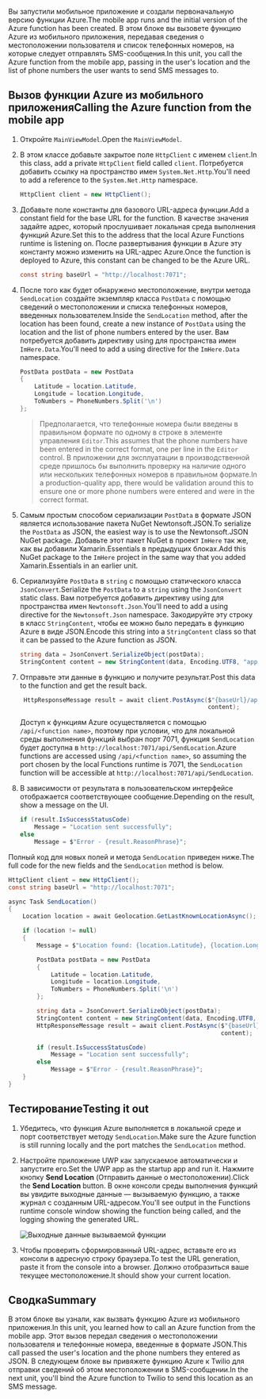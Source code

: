 <span data-ttu-id="be463-101">Вы запустили мобильное приложение и создали первоначальную версию функции Azure.</span><span class="sxs-lookup"><span data-stu-id="be463-101">The mobile app runs and the initial version of the Azure function has been created.</span></span> <span data-ttu-id="be463-102">В этом блоке вы вызовете функцию Azure из мобильного приложения, передавая сведения о местоположении пользователя и список телефонных номеров, на которые следует отправлять SMS-сообщения.</span><span class="sxs-lookup"><span data-stu-id="be463-102">In this unit, you call the Azure function from the mobile app, passing in the user's location and the list of phone numbers the user wants to send SMS messages to.</span></span>

## <a name="calling-the-azure-function-from-the-mobile-app"></a><span data-ttu-id="be463-103">Вызов функции Azure из мобильного приложения</span><span class="sxs-lookup"><span data-stu-id="be463-103">Calling the Azure function from the mobile app</span></span>

1. <span data-ttu-id="be463-104">Откройте `MainViewModel`.</span><span class="sxs-lookup"><span data-stu-id="be463-104">Open the `MainViewModel`.</span></span>

2. <span data-ttu-id="be463-105">В этом классе добавьте закрытое поле `HttpClient` с именем `client`.</span><span class="sxs-lookup"><span data-stu-id="be463-105">In this class, add a private `HttpClient` field called `client`.</span></span> <span data-ttu-id="be463-106">Потребуется добавить ссылку на пространство имен `System.Net.Http`.</span><span class="sxs-lookup"><span data-stu-id="be463-106">You'll need to add a reference to the `System.Net.Http` namespace.</span></span>

    ```cs
    HttpClient client = new HttpClient();
    ```

3. <span data-ttu-id="be463-107">Добавьте поле константы для базового URL-адреса функции.</span><span class="sxs-lookup"><span data-stu-id="be463-107">Add a constant field for the base URL for the function.</span></span> <span data-ttu-id="be463-108">В качестве значения задайте адрес, который прослушивает локальная среда выполнения функций Azure.</span><span class="sxs-lookup"><span data-stu-id="be463-108">Set this to the address that the local Azure Functions runtime is listening on.</span></span> <span data-ttu-id="be463-109">После развертывания функции в Azure эту константу можно изменить на URL-адрес Azure.</span><span class="sxs-lookup"><span data-stu-id="be463-109">Once the function is deployed to Azure, this constant can be changed to be the Azure URL.</span></span>

    ```cs
    const string baseUrl = "http://localhost:7071";
    ```

4. <span data-ttu-id="be463-110">После того как будет обнаружено местоположение, внутри метода `SendLocation` создайте экземпляр класса `PostData` с помощью сведений о местоположении и списка телефонных номеров, введенных пользователем.</span><span class="sxs-lookup"><span data-stu-id="be463-110">Inside the `SendLocation` method, after the location has been found, create a new instance of `PostData` using the location and the list of phone numbers entered by the user.</span></span> <span data-ttu-id="be463-111">Вам потребуется добавить директиву using для пространства имен `ImHere.Data`.</span><span class="sxs-lookup"><span data-stu-id="be463-111">You'll need to add a using directive for the `ImHere.Data` namespace.</span></span>

    ```cs
    PostData postData = new PostData
    {
        Latitude = location.Latitude,
        Longitude = location.Longitude,
        ToNumbers = PhoneNumbers.Split('\n')
    };
    ```

    > <span data-ttu-id="be463-112">Предполагается, что телефонные номера были введены в правильном формате по одному в строке в элементе управления `Editor`.</span><span class="sxs-lookup"><span data-stu-id="be463-112">This assumes that the phone numbers have been entered in the correct format, one per line in the `Editor` control.</span></span> <span data-ttu-id="be463-113">В приложении для эксплуатации в производственной среде пришлось бы выполнить проверку на наличие одного или нескольких телефонных номеров в правильном формате.</span><span class="sxs-lookup"><span data-stu-id="be463-113">In a production-quality app, there would be validation around this to ensure one or more phone numbers were entered and were in the correct format.</span></span>

5. <span data-ttu-id="be463-114">Самым простым способом сериализации `PostData` в формате JSON является использование пакета NuGet Newtonsoft.JSON.</span><span class="sxs-lookup"><span data-stu-id="be463-114">To serialize the `PostData` as JSON, the easiest way is to use the Newtonsoft.JSON NuGet package.</span></span> <span data-ttu-id="be463-115">Добавьте этот пакет NuGet в проект `ImHere` так же, как вы добавили Xamarin.Essentials в предыдущих блоках.</span><span class="sxs-lookup"><span data-stu-id="be463-115">Add this NuGet package to the `ImHere` project in the same way that you added Xamarin.Essentials in an earlier unit.</span></span>

6. <span data-ttu-id="be463-116">Сериализуйте `PostData` в `string` с помощью статического класса `JsonConvert`.</span><span class="sxs-lookup"><span data-stu-id="be463-116">Serialize the `PostData` to a `string` using the `JsonConvert` static class.</span></span> <span data-ttu-id="be463-117">Вам потребуется добавить директиву using для пространства имен `Newtonsoft.Json`.</span><span class="sxs-lookup"><span data-stu-id="be463-117">You'll need to add a using directive for the `Newtonsoft.Json` namespace.</span></span> <span data-ttu-id="be463-118">Закодируйте эту строку в класс `StringContent`, чтобы ее можно было передать в функцию Azure в виде JSON.</span><span class="sxs-lookup"><span data-stu-id="be463-118">Encode this string into a `StringContent` class so that it can be passed to the Azure function as JSON.</span></span>

    ```cs
    string data = JsonConvert.SerializeObject(postData);
    StringContent content = new StringContent(data, Encoding.UTF8, "application/json");
    ```

7. <span data-ttu-id="be463-119">Отправьте эти данные в функцию и получите результат.</span><span class="sxs-lookup"><span data-stu-id="be463-119">Post this data to the function and get the result back.</span></span>

   ```cs
    HttpResponseMessage result = await client.PostAsync($"{baseUrl}/api/SendLocation",
                                                        content);
   ```

   <span data-ttu-id="be463-120">Доступ к функциям Azure осуществляется с помощью `/api/<function name>`, поэтому при условии, что для локальной среды выполнения функций выбран порт 7071, функция `SendLocation` будет доступна в `http://localhost:7071/api/SendLocation`.</span><span class="sxs-lookup"><span data-stu-id="be463-120">Azure functions are accessed using `/api/<function name>`, so assuming the port chosen by the local Functions runtime is 7071, the `SendLocation` function will be accessible at `http://localhost:7071/api/SendLocation`.</span></span>

8. <span data-ttu-id="be463-121">В зависимости от результата в пользовательском интерфейсе отображается соответствующее сообщение.</span><span class="sxs-lookup"><span data-stu-id="be463-121">Depending on the result, show a message on the UI.</span></span>

    ```cs
    if (result.IsSuccessStatusCode)
        Message = "Location sent successfully";
    else
        Message = $"Error - {result.ReasonPhrase}";
    ```

<span data-ttu-id="be463-122">Полный код для новых полей и метода `SendLocation` приведен ниже.</span><span class="sxs-lookup"><span data-stu-id="be463-122">The full code for the new fields and the `SendLocation` method is below.</span></span>

```cs
HttpClient client = new HttpClient();
const string baseUrl = "http://localhost:7071";

async Task SendLocation()
{
    Location location = await Geolocation.GetLastKnownLocationAsync();

    if (location != null)
    {
        Message = $"Location found: {location.Latitude}, {location.Longitude}.";

        PostData postData = new PostData
        {
            Latitude = location.Latitude,
            Longitude = location.Longitude,
            ToNumbers = PhoneNumbers.Split('\n')
        };

        string data = JsonConvert.SerializeObject(postData);
        StringContent content = new StringContent(data, Encoding.UTF8, "application/json");
        HttpResponseMessage result = await client.PostAsync($"{baseUrl}/api/SendLocation",
                                                            content);

        if (result.IsSuccessStatusCode)
            Message = "Location sent successfully";
        else
            Message = $"Error - {result.ReasonPhrase}";
    }
}
```

## <a name="testing-it-out"></a><span data-ttu-id="be463-123">Тестирование</span><span class="sxs-lookup"><span data-stu-id="be463-123">Testing it out</span></span>

1. <span data-ttu-id="be463-124">Убедитесь, что функция Azure выполняется в локальной среде и порт соответствует методу `SendLocation`.</span><span class="sxs-lookup"><span data-stu-id="be463-124">Make sure the Azure function is still running locally and the port matches the `SendLocation` method.</span></span>

2. <span data-ttu-id="be463-125">Настройте приложение UWP как запускаемое автоматически и запустите его.</span><span class="sxs-lookup"><span data-stu-id="be463-125">Set the UWP app as the startup app and run it.</span></span> <span data-ttu-id="be463-126">Нажмите кнопку **Send Location** (Отправить данные о местоположении).</span><span class="sxs-lookup"><span data-stu-id="be463-126">Click the **Send Location** button.</span></span> <span data-ttu-id="be463-127">В окне консоли среды выполнения функций вы увидите выходные данные — вызываемую функцию, а также журнал с созданным URL-адресом.</span><span class="sxs-lookup"><span data-stu-id="be463-127">You'll see output in the Functions runtime console window showing the function being called, and the logging showing the generated URL.</span></span>

    ![Выходные данные вызываемой функции](../media-drafts/6-function-called.png)

3. <span data-ttu-id="be463-129">Чтобы проверить сформированный URL-адрес, вставьте его из консоли в адресную строку браузера.</span><span class="sxs-lookup"><span data-stu-id="be463-129">To test the URL generation, paste it from the console into a browser.</span></span> <span data-ttu-id="be463-130">Должно отобразиться ваше текущее местоположение.</span><span class="sxs-lookup"><span data-stu-id="be463-130">It should show your current location.</span></span>

## <a name="summary"></a><span data-ttu-id="be463-131">Сводка</span><span class="sxs-lookup"><span data-stu-id="be463-131">Summary</span></span>

<span data-ttu-id="be463-132">В этом блоке вы узнали, как вызвать функцию Azure из мобильного приложения.</span><span class="sxs-lookup"><span data-stu-id="be463-132">In this unit, you learned how to call an Azure function from the mobile app.</span></span> <span data-ttu-id="be463-133">Этот вызов передал сведения о местоположении пользователя и телефонные номера, введенные в формате JSON.</span><span class="sxs-lookup"><span data-stu-id="be463-133">This call passed the user's location and the phone numbers they entered as JSON.</span></span> <span data-ttu-id="be463-134">В следующем блоке вы привяжете функцию Azure к Twilio для отправки сведений об этом местоположении в SMS-сообщении.</span><span class="sxs-lookup"><span data-stu-id="be463-134">In the next unit, you'll bind the Azure function to Twilio to send this location as an SMS message.</span></span>